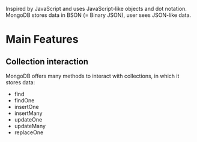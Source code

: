 Inspired by JavaScript and uses JavaScript-like objects and dot notation. MongoDB stores data in BSON (= Binary JSON), user sees JSON-like data.

# Main Features
## Collection interaction
MongoDB offers many methods to interact with collections, in which it stores data:
- find
- findOne
- insertOne
- insertMany
- updateOne
- updateMany
- replaceOne